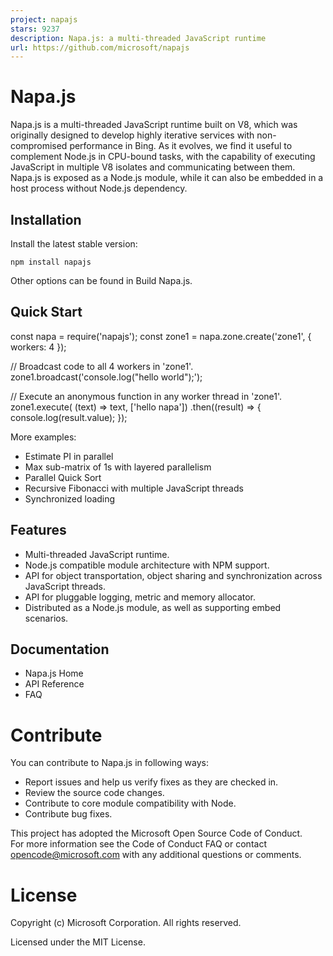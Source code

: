 ```yaml
---
project: napajs
stars: 9237
description: Napa.js: a multi-threaded JavaScript runtime
url: https://github.com/microsoft/napajs
---
```


Napa.js
=======

Napa.js is a multi-threaded JavaScript runtime built on V8, which was originally designed to develop highly iterative services with non-compromised performance in Bing. As it evolves, we find it useful to complement Node.js in CPU-bound tasks, with the capability of executing JavaScript in multiple V8 isolates and communicating between them. Napa.js is exposed as a Node.js module, while it can also be embedded in a host process without Node.js dependency.

Installation
------------

Install the latest stable version:

```
npm install napajs
```

Other options can be found in Build Napa.js.

Quick Start
-----------

const napa \= require('napajs');
const zone1 \= napa.zone.create('zone1', { workers: 4 });

// Broadcast code to all 4 workers in 'zone1'.
zone1.broadcast('console.log("hello world");');

// Execute an anonymous function in any worker thread in 'zone1'.
zone1.execute(
    (text) \=> text, 
    \['hello napa'\])
    .then((result) \=> {
        console.log(result.value);
    });

More examples:

-   Estimate PI in parallel
-   Max sub-matrix of 1s with layered parallelism
-   Parallel Quick Sort
-   Recursive Fibonacci with multiple JavaScript threads
-   Synchronized loading

Features
--------

-   Multi-threaded JavaScript runtime.
-   Node.js compatible module architecture with NPM support.
-   API for object transportation, object sharing and synchronization across JavaScript threads.
-   API for pluggable logging, metric and memory allocator.
-   Distributed as a Node.js module, as well as supporting embed scenarios.

Documentation
-------------

-   Napa.js Home
-   API Reference
-   FAQ

Contribute
==========

You can contribute to Napa.js in following ways:

-   Report issues and help us verify fixes as they are checked in.
-   Review the source code changes.
-   Contribute to core module compatibility with Node.
-   Contribute bug fixes.

This project has adopted the Microsoft Open Source Code of Conduct.  
For more information see the Code of Conduct FAQ or contact opencode@microsoft.com with any additional questions or comments.

License
=======

Copyright (c) Microsoft Corporation. All rights reserved.

Licensed under the MIT License.
